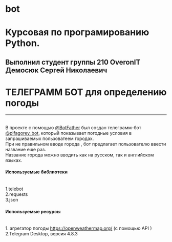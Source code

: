 # bot
Курсовая по програмированию Python.
======================================

Выполнил студент группы 210 OveronIT
Демосюк Сергей Николаевич
-----------------------------------------
ТЕЛЕГРАММ БОТ  для определению погоды 
=========================================

_________________________________________
<br>В проекте  с помощью [@BotFather](https://t.me/BotFather)  был создан телеграмм-бот [@pifagorey_bot](https://t.me/BotFather),
который показывает погодные условия в запрашиваемых
пользоватеем городах.  
При не правильном вводе города , бот предлагает пользователю 
ввести название еще раз.  
Название города можно вводить как на русском, так и английском языках.
#### Используемые библиотеки
 <br>1.telebot  
2.requests  
3.json

#### Используемые ресурсы
<br>1. агрегатор погоды https://openweathermap.org/ (с помощью API ) 
2.Telegram Desktop, версия 4.8.3
